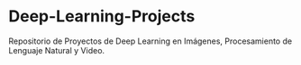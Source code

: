 # Deep-Learning-Projects
Repositorio de Proyectos de Deep Learning en Imágenes, Procesamiento de Lenguaje Natural y Video.
